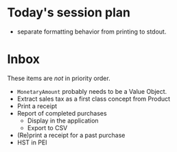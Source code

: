# Today's session plan

- separate formatting behavior from printing to stdout.

# Inbox

These items are _not_ in priority order.

- `MonetaryAmount` probably needs to be a Value Object.
- Extract sales tax as a first class concept from Product
- Print a receipt
- Report of completed purchases
  - Display in the application
  - Export to CSV
- (Re)print a receipt for a past purchase
- HST in PEI

